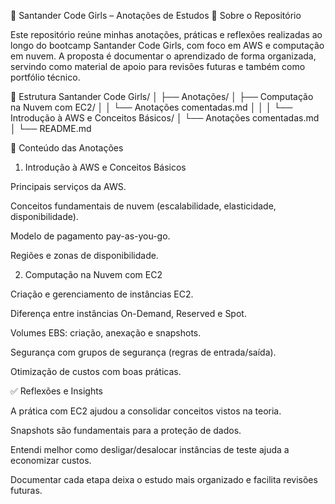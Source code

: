 🚀 Santander Code Girls – Anotações de Estudos
📌 Sobre o Repositório

Este repositório reúne minhas anotações, práticas e reflexões realizadas ao longo do bootcamp Santander Code Girls, com foco em AWS e computação em nuvem.
A proposta é documentar o aprendizado de forma organizada, servindo como material de apoio para revisões futuras e também como portfólio técnico.

📂 Estrutura
Santander Code Girls/
│
├── Anotações/
│   ├── Computação na Nuvem com EC2/
│   │   └── Anotações comentadas.md
│   │
│   └── Introdução à AWS e Conceitos Básicos/
│       └── Anotações comentadas.md
│
└── README.md

📖 Conteúdo das Anotações
1. Introdução à AWS e Conceitos Básicos

Principais serviços da AWS.

Conceitos fundamentais de nuvem (escalabilidade, elasticidade, disponibilidade).

Modelo de pagamento pay-as-you-go.

Regiões e zonas de disponibilidade.

2. Computação na Nuvem com EC2

Criação e gerenciamento de instâncias EC2.

Diferença entre instâncias On-Demand, Reserved e Spot.

Volumes EBS: criação, anexação e snapshots.

Segurança com grupos de segurança (regras de entrada/saída).

Otimização de custos com boas práticas.

✅ Reflexões e Insights

A prática com EC2 ajudou a consolidar conceitos vistos na teoria.

Snapshots são fundamentais para a proteção de dados.

Entendi melhor como desligar/desalocar instâncias de teste ajuda a economizar custos.

Documentar cada etapa deixa o estudo mais organizado e facilita revisões futuras.



